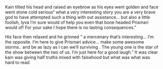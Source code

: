 Kain tilted his head and raised an eyebrow as his eyes went golden and face went stone cold serious“ what a very interesting story you are a very brave god to have attempted such a thing with out assistance... but also a little foolish, lyva I’m sure would of help you even that bone headed Prismari would of! For your sake I hope there is no lasting consequences.” 

His face then relaxed and he grinned “ a mercenary that’s interesting... I’m the opposite. I’m here to give Prismari advice... make some awesome storms.. and be as lazy as I can we’ll surviving . The young one is the star of the show between the two of us. I’m just here for a good laugh.” It was clear kain was giving half truths mixed with falsehood but what was what was hard to read